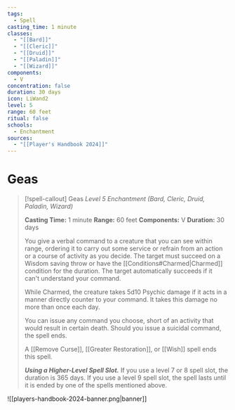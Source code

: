 ```yaml
---
tags:
  - Spell
casting_time: 1 minute
classes:
  - "[[Bard]]"
  - "[[Cleric]]"
  - "[[Druid]]"
  - "[[Paladin]]"
  - "[[Wizard]]"
components:
  - V
concentration: false
duration: 30 days
icon: LiWand2
level: 5
range: 60 feet
ritual: false
schools:
  - Enchantment
sources:
  - "[[Player's Handbook 2024]]"
---
```


# Geas

>[!spell-callout] Geas
>_Level 5 Enchantment (Bard, Cleric, Druid, Paladin, Wizard)_
>
>**Casting Time:** 1 minute
>**Range:** 60 feet
>**Components:** V
>**Duration:** 30 days
>
>You give a verbal command to a creature that you can see within range, ordering it to carry out some service or refrain from an action or a course of activity as you decide. The target must succeed on a Wisdom saving throw or have the [[Conditions#Charmed\|Charmed]] condition for the duration. The target automatically succeeds if it can't understand your command.
>
>While Charmed, the creature takes 5d10 Psychic damage if it acts in a manner directly counter to your command. It takes this damage no more than once each day.
>
>You can issue any command you choose, short of an activity that would result in certain death. Should you issue a suicidal command, the spell ends.
>
>A [[Remove Curse]], [[Greater Restoration]], or [[Wish]] spell ends this spell.
>
>**_Using a Higher-Level Spell Slot._** If you use a level 7 or 8 spell slot, the duration is 365 days. If you use a level 9 spell slot, the spell lasts until it is ended by one of the spells mentioned above.


![[players-handbook-2024-banner.png|banner]]
